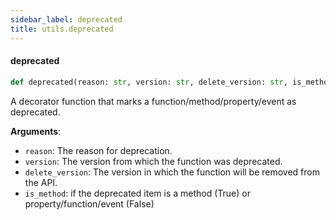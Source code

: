 ```yaml
---
sidebar_label: deprecated
title: utils.deprecated
---
```


#### deprecated

```python
def deprecated(reason: str, version: str, delete_version: str, is_method=True)
```

A decorator function that marks a function/method/property/event as deprecated.

**Arguments**:

- `reason`: The reason for deprecation.
- `version`: The version from which the function was deprecated.
- `delete_version`: The version in which the function will be removed from the API.
- `is_method`: if the deprecated item is a method (True) or property/function/event (False)

